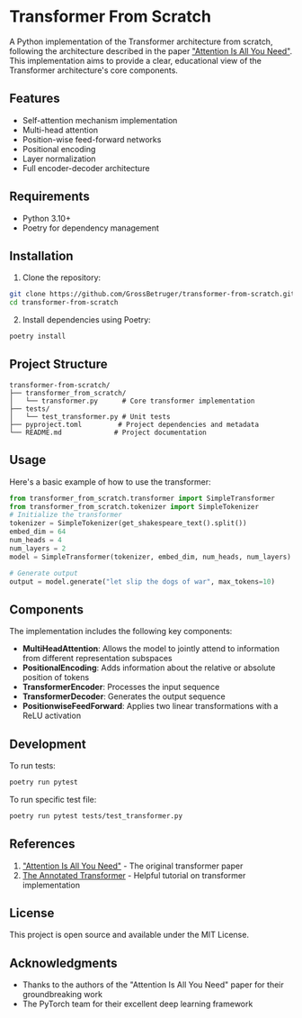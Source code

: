 # Transformer From Scratch

A Python implementation of the Transformer architecture from scratch, following the architecture described in the paper ["Attention Is All You Need"](https://arxiv.org/abs/1706.03762). This implementation aims to provide a clear, educational view of the Transformer architecture's core components.

## Features

- Self-attention mechanism implementation
- Multi-head attention
- Position-wise feed-forward networks
- Positional encoding
- Layer normalization
- Full encoder-decoder architecture

## Requirements

- Python 3.10+
- Poetry for dependency management

## Installation

1. Clone the repository:
```bash
git clone https://github.com/GrossBetruger/transformer-from-scratch.git
cd transformer-from-scratch
```

2. Install dependencies using Poetry:
```bash
poetry install
```

## Project Structure

```
transformer-from-scratch/
├── transformer_from_scratch/
│   └── transformer.py      # Core transformer implementation
├── tests/
│   └── test_transformer.py # Unit tests
├── pyproject.toml         # Project dependencies and metadata
└── README.md             # Project documentation
```

## Usage

Here's a basic example of how to use the transformer:

```python
from transformer_from_scratch.transformer import SimpleTransformer
from transformer_from_scratch.tokenizer import SimpleTokenizer
# Initialize the transformer
tokenizer = SimpleTokenizer(get_shakespeare_text().split())
embed_dim = 64
num_heads = 4
num_layers = 2
model = SimpleTransformer(tokenizer, embed_dim, num_heads, num_layers)

# Generate output
output = model.generate("let slip the dogs of war", max_tokens=10)
```

## Components

The implementation includes the following key components:

- **MultiHeadAttention**: Allows the model to jointly attend to information from different representation subspaces
- **PositionalEncoding**: Adds information about the relative or absolute position of tokens
- **TransformerEncoder**: Processes the input sequence
- **TransformerDecoder**: Generates the output sequence
- **PositionwiseFeedForward**: Applies two linear transformations with a ReLU activation

## Development

To run tests:
```bash
poetry run pytest
```

To run specific test file:
```bash
poetry run pytest tests/test_transformer.py
```

## References

1. ["Attention Is All You Need"](https://arxiv.org/abs/1706.03762) - The original transformer paper
2. [The Annotated Transformer](http://nlp.seas.harvard.edu/2018/04/03/attention.html) - Helpful tutorial on transformer implementation

## License

This project is open source and available under the MIT License.

## Acknowledgments

- Thanks to the authors of the "Attention Is All You Need" paper for their groundbreaking work
- The PyTorch team for their excellent deep learning framework

